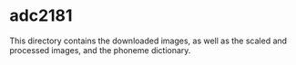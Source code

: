 # adc2181

This directory contains the downloaded images, as well as the scaled and processed images, and the phoneme dictionary.

